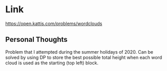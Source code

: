 # Link

https://open.kattis.com/problems/wordclouds

## Personal Thoughts

Problem that I attempted during the summer holidays of 2020. Can be solved by using DP to store the best possible total height when each word cloud is used as the starting (top left) block.

